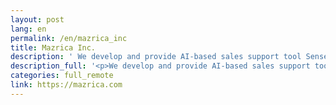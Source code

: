 ```yaml
---
layout: post
lang: en
permalink: /en/mazrica_inc
title: Mazrica Inc.
description: ' We develop and provide AI-based sales support tool Senses. There is a full remote and full flex system from with the intent of “Get results in the most productive places and times”. '
description_full: '<p>We develop and provide AI-based sales support tool <a href="https://product-senses.mazrica.com/">Senses</a>. There is a full remote and full flex system from with the intent of “Get results in the most productive places and times”.</p>'
categories: full_remote
link: https://mazrica.com
---
```

